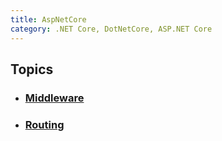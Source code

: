 ```yaml
---
title: AspNetCore
category: .NET Core, DotNetCore, ASP.NET Core
---
```


## Topics
- ### [Middleware](middleware)
- ### [Routing](routing)
